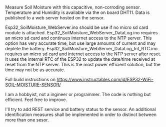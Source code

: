 Measure Soil Moisture with this capacitive, non-corroding sensor. Temperature and Humidity is available via the on board DHT11. Data is published to a web server hosted on the sensor. 

Esp32_SoilMoisture_WebServer.ino should be use if no micro sd card module is attached.
Esp32_SoilMoisture_WebServer_DataLog.ino requires an micro sd card and continues internet access to the NTP server. This option has very accurate time, but use large amounts of current and may deplete the battery.
Esp32_SoilMoisture_WebServer_DataLog_Int_RTC.ino requires an micro sd card and internet access to the NTP server after reset. It uses the internal RTC of the ESP32 to update the date/time received at reset from the NTP server. This is the most power efficient solution, but the time may not be as accurate.

Full build instructions on https://www.instructables.com/id/ESP32-WiFi-SOIL-MOISTURE-SENSOR/

I am a hobbyist, not a ingineer or programmer. The code is nothing but efficient. Feel free to improve.

I'll try to add REST service and battery status to the sensor.
An additional identification measures shall be implemented in order to distinct between more than one sesor.
